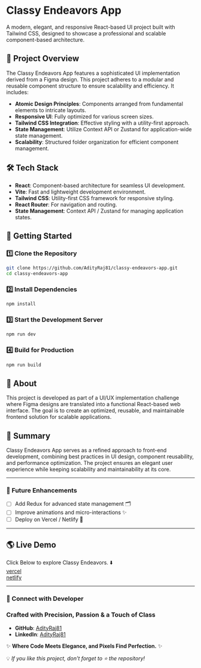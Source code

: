 # Classy Endeavors App

A modern, elegant, and responsive React-based UI project built with Tailwind CSS, designed to showcase a professional and scalable component-based architecture.

## 📌 Project Overview
The Classy Endeavors App features a sophisticated UI implementation derived from a Figma design. This project adheres to a modular and reusable component structure to ensure scalability and efficiency. It includes:

- **Atomic Design Principles**: Components arranged from fundamental elements to intricate layouts.
- **Responsive UI**: Fully optimized for various screen sizes.
- **Tailwind CSS Integration**: Effective styling with a utility-first approach.
- **State Management**: Utilize Context API or Zustand for application-wide state management.
- **Scalability**: Structured folder organization for efficient component management.

## 🛠️ Tech Stack
- **React**: Component-based architecture for seamless UI development.
- **Vite**: Fast and lightweight development environment.
- **Tailwind CSS**: Utility-first CSS framework for responsive styling.
- **React Router**: For navigation and routing.
- **State Management**: Context API / Zustand for managing application states.

<!-- 
## 📂 Folder Structure
```plaintext
src/
├── components/          # Reusable UI components
│   ├── Button/
│   │   ├── Button.jsx
│   │   ├── Button.module.css
│   │   ├── index.js
│   ├── Card/
│   │   ├── Card.jsx
│   │   ├── Card.module.css
│   │   ├── index.js
│   ├── Navbar/
│   │   ├── Navbar.jsx
│   │   ├── Navbar.module.css
│   │   ├── index.js
│   └── ... (other components)
│
├── pages/
│   ├── Home.jsx
│   ├── About.jsx
│   ├── Contact.jsx
│   ├── ...
│
├── assets/              # Static files (images, icons, fonts)
├── utils/               # Helper functions and custom hooks
├── App.jsx              # Root component
├── index.js             # React entry point
├── styles/              # Global styles
└── README.md            # Project documentation
```
-->

## 🚀 Getting Started
### **1️⃣ Clone the Repository**
```bash
git clone https://github.com/AdityRaj81/classy-endeavors-app.git
cd classy-endeavors-app
```

### **2️⃣ Install Dependencies**
```bash
npm install
```

### **3️⃣ Start the Development Server**
```bash
npm run dev
```

### **4️⃣ Build for Production**
```bash
npm run build
```

## 📜 About
This project is developed as part of a UI/UX implementation challenge where Figma designs are translated into a functional React-based web interface. The goal is to create an optimized, reusable, and maintainable frontend solution for scalable applications.

## 📖 Summary
Classy Endeavors App serves as a refined approach to front-end development, combining best practices in UI design, component reusability, and performance optimization. The project ensures an elegant user experience while keeping scalability and maintainability at its core.

---

### 🎯 Future Enhancements

- [ ] Add Redux for advanced state management 🗂️
- [ ] Improve animations and micro-interactions ✨
- [ ] Deploy on Vercel / Netlify 🚀

---

## 🌎 Live Demo  
Click Below to explore Classy Endeavors. ⬇️
<br>
[vercel](https://classy-endeavors-app.vercel.app/)
<br>
[netlify](https://classy-endeavors-app.netlify.app/)


---


### 🔗 Connect with Developer 
### Crafted with Precision, Passion & a Touch of Class  
- **GitHub**: [AdityRaj81](https://github.com/AdityRaj81)
- **LinkedIn**: [AdityRaj81](https://linkedin.com/in/AdityRaj81)






✨ **Where Code Meets Elegance, and Pixels Find Perfection.** ✨  




💡 *If you like this project, don’t forget to ⭐ the repository!*



<!-- 
# React + Vite

This template provides a minimal setup to get React working in Vite with HMR and some ESLint rules.

Currently, two official plugins are available:

- [@vitejs/plugin-react](https://github.com/vitejs/vite-plugin-react/blob/main/packages/plugin-react/README.md) uses [Babel](https://babeljs.io/) for Fast Refresh
- [@vitejs/plugin-react-swc](https://github.com/vitejs/vite-plugin-react-swc) uses [SWC](https://swc.rs/) for Fast Refresh
-->

